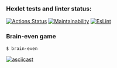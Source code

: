 ### Hexlet tests and linter status:
[![Actions Status](https://github.com/ChechelRoman/frontend-project-lvl1/workflows/hexlet-check/badge.svg)](https://github.com/ChechelRoman/frontend-project-lvl1/actions)
[![Maintainability](https://api.codeclimate.com/v1/badges/a99a88d28ad37a79dbf6/maintainability)](https://codeclimate.com/github/codeclimate/codeclimate/maintainability)
[![EsLint](https://github.com/ChechelRoman/frontend-project-lvl1/actions/workflows/EsLintCheck.yml/badge.svg)](https://github.com/ChechelRoman/frontend-project-lvl1/actions)

### Brain-even game

```
$ brain-even
```
[![asciicast](https://asciinema.org/a/kGIAexccC0mF5xMEzOMqQLtyE.svg)](https://asciinema.org/a/kGIAexccC0mF5xMEzOMqQLtyE)